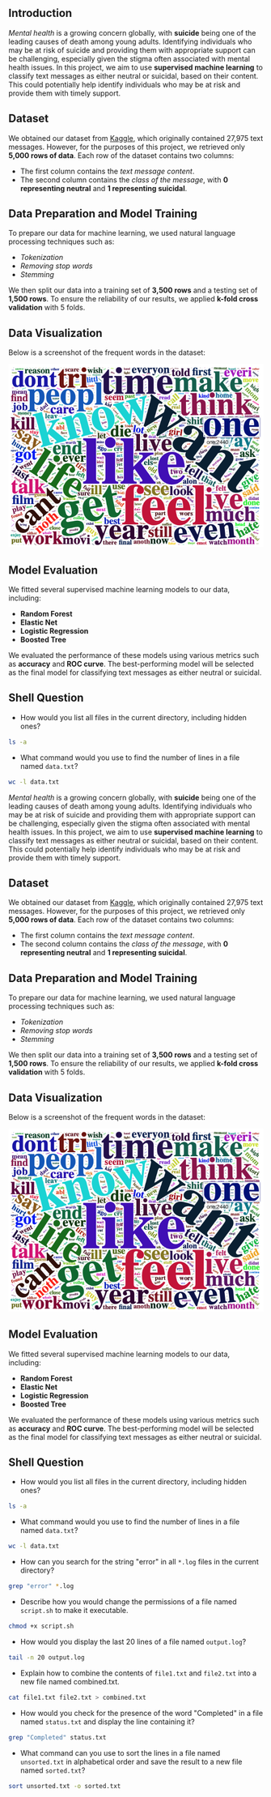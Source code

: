 ## Introduction

*Mental health* is a growing concern globally, with **suicide** being one of the leading causes of death among young adults. Identifying individuals who may be at risk of suicide and providing them with appropriate support can be challenging, especially given the stigma often associated with mental health issues. In this project, we aim to use **supervised machine learning** to classify text messages as either neutral or suicidal, based on their content. This could potentially help identify individuals who may be at risk and provide them with timely support.

## Dataset

We obtained our dataset from [Kaggle](https://www.kaggle.com/datasets/reihanenamdari/mental-health-corpus?resource=download), which originally contained 27,975 text messages. However, for the purposes of this project, we retrieved only **5,000 rows of data**. Each row of the dataset contains two columns:
- The first column contains the *text message content*.
- The second column contains the *class of the message*, with **0 representing neutral** and **1 representing suicidal**.

## Data Preparation and Model Training

To prepare our data for machine learning, we used natural language processing techniques such as:
- *Tokenization*
- *Removing stop words*
- *Stemming*

We then split our data into a training set of **3,500 rows** and a testing set of **1,500 rows**. To ensure the reliability of our results, we applied **k-fold cross validation** with 5 folds.

## Data Visualization

Below is a screenshot of the frequent words in the dataset:

![Frequent Words](/frequent_words.png)

## Model Evaluation

We fitted several supervised machine learning models to our data, including:
- **Random Forest**
- **Elastic Net**
- **Logistic Regression**
- **Boosted Tree**

We evaluated the performance of these models using various metrics such as **accuracy** and **ROC curve**. The best-performing model will be selected as the final model for classifying text messages as either neutral or suicidal.

## Shell Question
- How would you list all files in the current directory, including hidden ones?
```sh
ls -a
```

- What command would you use to find the number of lines in a file named `data.txt`?
```sh
wc -l data.txt
```
*Mental health* is a growing concern globally, with **suicide** being one of the leading causes of death among young adults. Identifying individuals who may be at risk of suicide and providing them with appropriate support can be challenging, especially given the stigma often associated with mental health issues. In this project, we aim to use **supervised machine learning** to classify text messages as either neutral or suicidal, based on their content. This could potentially help identify individuals who may be at risk and provide them with timely support.

## Dataset

We obtained our dataset from [Kaggle](https://www.kaggle.com/datasets/reihanenamdari/mental-health-corpus?resource=download), which originally contained 27,975 text messages. However, for the purposes of this project, we retrieved only **5,000 rows of data**. Each row of the dataset contains two columns:
- The first column contains the *text message content*.
- The second column contains the *class of the message*, with **0 representing neutral** and **1 representing suicidal**.

## Data Preparation and Model Training

To prepare our data for machine learning, we used natural language processing techniques such as:
- *Tokenization*
- *Removing stop words*
- *Stemming*

We then split our data into a training set of **3,500 rows** and a testing set of **1,500 rows**. To ensure the reliability of our results, we applied **k-fold cross validation** with 5 folds.

## Data Visualization

Below is a screenshot of the frequent words in the dataset:

![Frequent Words](/frequent_words.png)

## Model Evaluation

We fitted several supervised machine learning models to our data, including:
- **Random Forest**
- **Elastic Net**
- **Logistic Regression**
- **Boosted Tree**

We evaluated the performance of these models using various metrics such as **accuracy** and **ROC curve**. The best-performing model will be selected as the final model for classifying text messages as either neutral or suicidal.

## Shell Question
- How would you list all files in the current directory, including hidden ones?
```sh
ls -a
```

- What command would you use to find the number of lines in a file named `data.txt`?
```sh
wc -l data.txt
```
- How can you search for the string "error" in all `*.log` files in the current directory?
```sh
grep "error" *.log
```

- Describe how you would change the permissions of a file named `script.sh` to make it executable.
```sh
chmod +x script.sh
```

- How would you display the last 20 lines of a file named `output.log`?
```sh
tail -n 20 output.log
```

- Explain how to combine the contents of `file1.txt` and `file2.txt` into a new file named combined.txt.
```sh
cat file1.txt file2.txt > combined.txt
```

- How would you check for the presence of the word "Completed" in a file named `status.txt` and display the line containing it?
```sh
grep "Completed" status.txt
```

- What command can you use to sort the lines in a file named `unsorted.txt` in alphabetical order and save the result to a new file named `sorted.txt`?
```sh
sort unsorted.txt -o sorted.txt
```
